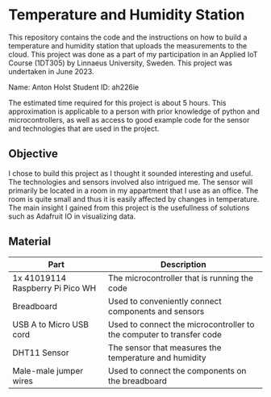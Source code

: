 # Temperature and Humidity Station
This repository contains the code and the instructions on how to build a temperature and humidity station that uploads the measurements to the cloud. This project was done as a part of my participation in an Applied IoT Course (1DT305) by Linnaeus University, Sweden. This project was undertaken in June 2023.

Name: Anton Holst
Student ID: ah226ie

The estimated time required for this project is about 5 hours. This approximation is applicable to a person with prior knowledge of python and microcontrollers, as well as access to good example code for the sensor and technologies that are used in the project.

## Objective
I chose to build this project as I thought it sounded interesting and useful. The technologies and sensors involved also intrigued me. The sensor will primarily be located in a room in my appartment that I use as an office. The room is quite small and thus it is easily affected by changes in temperature. The main insight I gained from this project is the usefullness of solutions such as Adafruit IO in visualizing data.

## Material

| Part | Description | 
| --- | --- |
| 1x 41019114 Raspberry Pi Pico WH | The microcontroller that is running the code |
| Breadboard | Used to conveniently connect components and sensors |
| USB A to Micro USB cord | Used to connect the microcontroller to the computer to transfer code |
| DHT11 Sensor | The sensor that measures the temperature and humidity |
| Male-male jumper wires | Used to connect the components on the breadboard |

